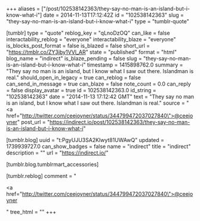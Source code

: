 +++
aliases = ["/post/102538142363/they-say-no-man-is-an-island-but-i-know-what-i"]
date = 2014-11-13T17:12:42Z
id = "102538142363"
slug = "they-say-no-man-is-an-island-but-i-know-what-i"
type = "tumblr-quote"

[tumblr]
type = "quote"
reblog_key = "qLnoDzOQ"
can_like = false
interactability_reblog = "everyone"
interactability_blaze = "everyone"
is_blocks_post_format = false
is_blazed = false
short_url = "https://tmblr.co/ZY3jby1VVl_AR"
state = "published"
format = "html"
blog_name = "indirect"
is_blaze_pending = false
slug = "they-say-no-man-is-an-island-but-i-know-what-i"
timestamp = 1415898762.0
summary = "They say no man is an island, but I know what I saw out there. Islandman is real."
should_open_in_legacy = true
can_reblog = false
can_send_in_message = true
can_blaze = false
note_count = 0.0
can_reply = false
display_avatar = true
id = 102538142363.0
id_string = "102538142363"
date = "2014-11-13 17:12:42 GMT"
text = "They say no man is an island, but I know what I saw out there. Islandman is real."
source = "<a href=\"http://twitter.com/ceejoyner/status/344799472037027840\">@ceejoyner</a>"
post_url = "https://indirect.io/post/102538142363/they-say-no-man-is-an-island-but-i-know-what-i"

[tumblr.blog]
uuid = "t:PgyUJU3SA2Klwyt81UWAwQ"
updated = 1739939727.0
can_show_badges = false
name = "indirect"
title = "indirect"
description = ""
url = "https://indirect.io/"

[tumblr.blog.tumblrmart_accessories]

[tumblr.reblog]
comment = "<p><a href=\"http://twitter.com/ceejoyner/status/344799472037027840\">@ceejoyner</a></p>"
tree_html = ""
+++

